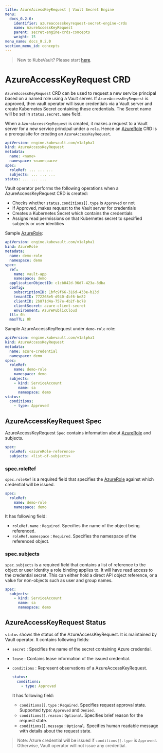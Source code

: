 ```yaml
---
title: AzureAccessKeyRequest | Vault Secret Engine
menu:
  docs_0.2.0:
    identifier: azureaccesskeyrequest-secret-engine-crds
    name: AzureAccessKeyRequest
    parent: secret-engine-crds-concepts
    weight: 15
menu_name: docs_0.2.0
section_menu_id: concepts
---
```


> New to KubeVault? Please start [here](/docs/concepts/README.md).

# AzureAccessKeyRequest CRD

`AzureAccessKeyRequest` CRD can be used to request a new service principal based on a named role using a Vault server. If `AzureAccessKeyRequest` is approved, then vault operator will issue credentials via a Vault server and create Kubernetes Secret containing these credentials. The Secret name will be set in `status.secret.name` field.

When a `AzureAccessKeyRequest` is created, it makes a request to a Vault server for a new service principal under a `role`. Hence an [AzureRole](/docs/concepts/secret-engine-crds/azurerole.md) CRD is a prerequisite for creating an `AzureAccessKeyRequest`.

```yaml
apiVersion: engine.kubevault.com/v1alpha1
kind: AzureAccessKeyRequest
metadata:
  name: <name>
  namespace: <namespace>
spec:
  roleRef: ... ... ...
  subjects: ... ... ...
status: ... ... ...
```

Vault operator performs the following operations when a AzureAccessKeyRequest CRD is created:

- Checks whether `status.conditions[].type` is `Approved` or not
- If Approved, makes request to the Vault server for credentials
- Creates a Kubernetes Secret which contains the credentials
- Assigns read permissions on that Kubernetes secret to specified subjects or user identities

Sample [AzureRole](/docs/concepts/secret-engine-crds/azurerole.md):

```yaml
apiVersion: engine.kubevault.com/v1alpha1
kind: AzureRole
metadata:
  name: demo-role
  namespace: demo
spec:
  ref:
    name: vault-app
    namespace: demo
  applicationObjectID: c1cb042d-96d7-423a-8dba
  config:
    subscriptionID: 1bfc9f66-316d-433e-b13d
    tenantID: 772268e5-d940-4bf6-be82
    clientID: 2b871d4a-757e-4b2f-bc78
    clientSecret: azure-client-secret
    environment: AzurePublicCloud
  ttl: 0h
  maxTTL: 0h
```

Sample AzureAccessKeyRequest under `demo-role` role:

```yaml
apiVersion: engine.kubevault.com/v1alpha1
kind: AzureAccessKeyRequest
metadata:
  name: azure-credential
  namespace: demo
spec:
  roleRef:
    name: demo-role
    namespace: demo
  subjects:
    - kind: ServiceAccount
      name: sa
      namespace: demo
status:
  conditions:
    - type: Approved
```

## AzureAccessKeyRequest Spec

AzureAccessKeyRequest `Spec` contains information about [AzureRole](/docs/concepts/secret-engine-crds/azurerole.md) and subjects.

```yaml
spec:
  roleRef: <azureRole-reference>
  subjects: <list-of-subjects>
```

### spec.roleRef

`spec.roleRef` is a required field that specifies the [AzureRole](/docs/concepts/secret-engine-crds/azurerole.md) against which credential will be issued.

```yaml
spec:
  roleRef:
    name: demo-role
    namespace: demo
```

It has following field:

- `roleRef.name` : `Required`. Specifies the name of the object being referenced.
- `roleRef.namespace` : `Required`. Specifies the namespace of the referenced object.

### spec.subjects

`spec.subjects` is a required field that contains a list of reference to the object or user identity a role binding applies to. It will have read access to the credential secret. This can either hold a direct API object reference, or a value for non-objects such as user and group names.

```yaml
spec:
  subjects:
    - kind: ServiceAccount
      name: sa
      namespace: demo
```

## AzureAccessKeyRequest Status

`status` shows the status of the AzureAccessKeyRequest. It is maintained by Vault operator. It contains following fields:

- `secret` : Specifies the name of the secret containing Azure credential.

- `lease` : Contains lease information of the issued credential.

- `conditions` : Represent observations of a AzureAccessKeyRequest.

  ```yaml
  status:
    conditions:
      - type: Approved
  ```

  It has following field:

  - `conditions[].type` : `Required`. Specifies request approval state. Supported type: `Approved` and `Denied`.
  - `conditions[].reason` : `Optional`. Specifies brief reason for the request state.
  - `conditions[].message` : `Optional`. Specifies human readable message with details about the request state.

> Note: Azure credential will be issued if `conditions[].type` is `Approved`. Otherwise, Vault operator will not issue any credential.
